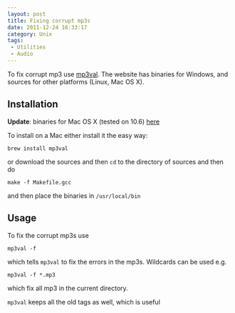 ```yaml
---
layout: post
title: Fixing corrupt mp3s
date: 2011-12-24 16:33:17
category: Unix
tags:
 - Utilities
 - Audio
---
```


To fix corrupt mp3 use [mp3val](http://mp3val.sourceforge.net/).  The website has binaries for Windows, and sources for other platforms (Linux, Mac OS X). 

Installation
------------

**Update**: binaries for Mac OS X (tested on 10.6) [here](/files/mp3val)

To install on a Mac either install it the easy way:

	brew install mp3val

or download the sources and then `cd` to the directory of sources and then do

	make -f Makefile.gcc

and then place the binaries in `/usr/local/bin`


Usage
-----

To fix the corrupt mp3s use 

	mp3val -f

which tells `mp3val` to fix the errors in the mp3s.  Wildcards can be used e.g.

	mp3val -f *.mp3
	
which fix all mp3 in the current directory.

`mp3val` keeps all the old tags as well, which is useful